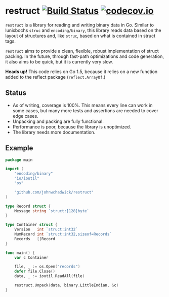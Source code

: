 # restruct [![Build Status](https://travis-ci.org/johnwchadwick/restruct.svg)](https://travis-ci.org/johnwchadwick/restruct) [![codecov.io](http://codecov.io/github/johnwchadwick/restruct/coverage.svg?branch=master)](http://codecov.io/github/johnwchadwick/restruct?branch=master)
`restruct` is a library for reading and writing binary data in Go. Similar to
lunixbochs `struc` and `encoding/binary`, this library reads data based on the
layout of structures and, like `struc`, based on what is contained in struct
tags.

`restruct` aims to provide a clean, flexible, robust implementation of struct
packing. In the future, through fast-path optimizations and code generation, it
also aims to be quick, but it is currently very slow.

**Heads up!** This code relies on Go 1.5, because it relies on a new function
added to the reflect package (`reflect.ArrayOf`.)

## Status

  * As of writing, coverage is 100%. This means every line can work in some
    cases, but many more tests and assertions are needed to cover edge cases.
  * Unpacking and packing are fully functional.
  * Performance is poor, because the library is unoptimized.
  * The library needs more documentation.

## Example

```go
package main

import (
	"encoding/binary"
	"io/ioutil"
	"os"

	"github.com/johnwchadwick/restruct"
)

type Record struct {
	Message string `struct:[128]byte`
}

type Container struct {
	Version   int `struct:int32`
	NumRecord int `struct:int32,sizeof=Records`
	Records   []Record
}

func main() {
	var c Container

	file, _ := os.Open("records")
	defer file.Close()
	data, _ := ioutil.ReadAll(file)

	restruct.Unpack(data, binary.LittleEndian, &c)
}
```
